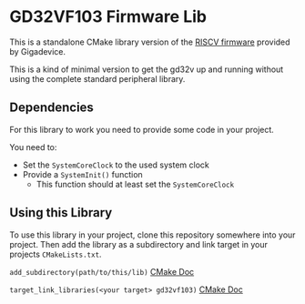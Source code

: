 # GD32VF103 Firmware Lib

This is a standalone CMake library version of the [RISCV firmware](http://www.gd32mcu.com/en/download/7?kw=GD32VF1) provided by Gigadevice.

This is a kind of minimal version to get the gd32v up and running without using the complete standard peripheral library.

## Dependencies

For this library to work you need to provide some code in your project.

You need to:
- Set the `SystemCoreClock` to the used system clock
- Provide a `SystemInit()` function
    - This function should at least set the `SystemCoreClock`

## Using this Library

To use this library in your project, clone this repository somewhere into your project. Then add the library as a subdirectory and link target in your projects `CMakeLists.txt`.

`add_subdirectory(path/to/this/lib)` [CMake Doc](https://cmake.org/cmake/help/latest/command/add_subdirectory.html)

`target_link_libraries(<your target> gd32vf103)` [CMake Doc](https://cmake.org/cmake/help/latest/command/target_link_libraries.html)